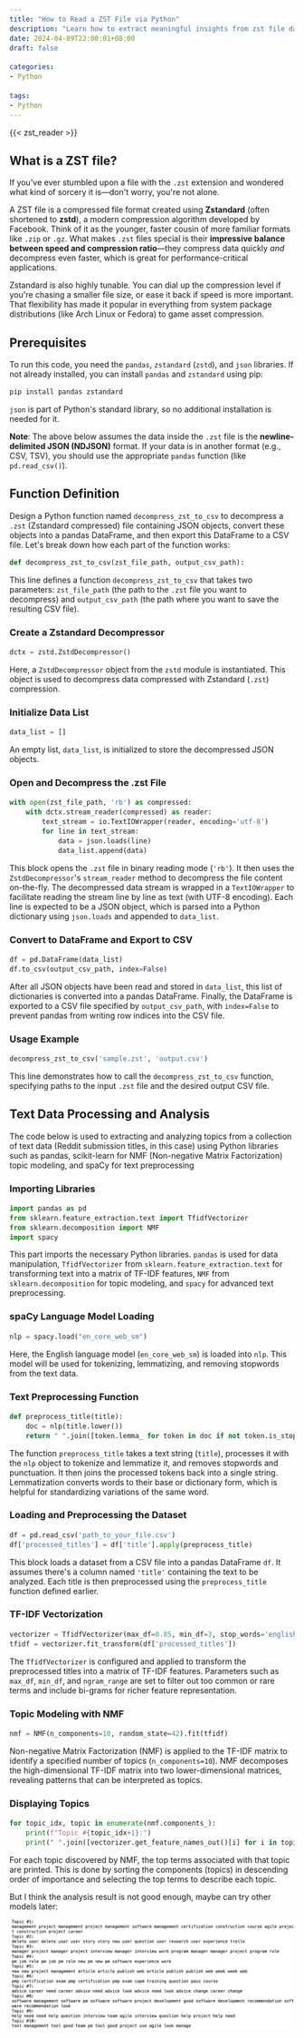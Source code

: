 ```yaml
---
title: "How to Read a ZST File via Python"
description: "Learn how to extract meaningful insights from zst file data using pandas, scikit-learn's NMF, and spaCy for advanced text analysis."
date: 2024-04-09T22:00:01+08:00
draft: false

categories:
- Python

tags:
- Python
---
```



{{< zst_reader >}}

## What is a ZST file?

If you've ever stumbled upon a file with the `.zst` extension and wondered what kind of sorcery it is—don't worry, you're not alone.

A ZST file is a compressed file format created using **Zstandard** (often shortened to **zstd**), a modern compression algorithm developed by Facebook. Think of it as the younger, faster cousin of more familiar formats like `.zip` or `.gz`. What makes `.zst` files special is their **impressive balance between speed and compression ratio**—they compress data quickly *and* decompress even faster, which is great for performance-critical applications.

Zstandard is also highly tunable. You can dial up the compression level if you're chasing a smaller file size, or ease it back if speed is more important. That flexibility has made it popular in everything from system package distributions (like Arch Linux or Fedora) to game asset compression.


## Prerequisites

To run this code, you need the `pandas`, `zstandard` (`zstd`), and `json` libraries. If not already installed, you can install `pandas` and `zstandard` using pip:

```python
pip install pandas zstandard
```

`json` is part of Python's standard library, so no additional installation is needed for it.

**Note**: The above below assumes the data inside the `.zst` file is the **newline-delimited JSON (NDJSON)** format. If your data is in another format (e.g., CSV, TSV), you should use the appropriate `pandas` function (like `pd.read_csv()`).

## Function Definition

Design a Python function named `decompress_zst_to_csv` to decompress a `.zst` (Zstandard compressed) file containing JSON objects, convert these objects into a pandas DataFrame, and then export this DataFrame to a CSV file. Let's break down how each part of the function works:

```python
def decompress_zst_to_csv(zst_file_path, output_csv_path):
```

This line defines a function `decompress_zst_to_csv` that takes two parameters: `zst_file_path` (the path to the `.zst` file you want to decompress) and `output_csv_path` (the path where you want to save the resulting CSV file).

### Create a Zstandard Decompressor

```python
dctx = zstd.ZstdDecompressor()
```

Here, a `ZstdDecompressor` object from the `zstd` module is instantiated. This object is used to decompress data compressed with Zstandard (`.zst`) compression.

### Initialize Data List

```python
data_list = []
```

An empty list, `data_list`, is initialized to store the decompressed JSON objects.

### Open and Decompress the .zst File

```python
with open(zst_file_path, 'rb') as compressed:
    with dctx.stream_reader(compressed) as reader:
        text_stream = io.TextIOWrapper(reader, encoding='utf-8')
        for line in text_stream:
            data = json.loads(line)
            data_list.append(data)
```

This block opens the `.zst` file in binary reading mode (`'rb'`). It then uses the `ZstdDecompressor`'s `stream_reader` method to decompress the file content on-the-fly. The decompressed data stream is wrapped in a `TextIOWrapper` to facilitate reading the stream line by line as text (with UTF-8 encoding). Each line is expected to be a JSON object, which is parsed into a Python dictionary using `json.loads` and appended to `data_list`.

### Convert to DataFrame and Export to CSV

```python
df = pd.DataFrame(data_list)
df.to_csv(output_csv_path, index=False)
```

After all JSON objects have been read and stored in `data_list`, this list of dictionaries is converted into a pandas DataFrame. Finally, the DataFrame is exported to a CSV file specified by `output_csv_path`, with `index=False` to prevent pandas from writing row indices into the CSV file.

### Usage Example

```python
decompress_zst_to_csv('sample.zst', 'output.csv')
```

This line demonstrates how to call the `decompress_zst_to_csv` function, specifying paths to the input `.zst` file and the desired output CSV file.

## Text Data Processing and Analysis

The code below is used to extracting and analyzing topics from a collection of text data (Reddit submission titles, in this case) using Python libraries such as pandas, scikit-learn for NMF (Non-negative Matrix Factorization) topic modeling, and spaCy for text preprocessing

### Importing Libraries

```python
import pandas as pd
from sklearn.feature_extraction.text import TfidfVectorizer
from sklearn.decomposition import NMF
import spacy
```

This part imports the necessary Python libraries. `pandas` is used for data manipulation, `TfidfVectorizer` from `sklearn.feature_extraction.text` for transforming text into a matrix of TF-IDF features, `NMF` from `sklearn.decomposition` for topic modeling, and `spacy` for advanced text preprocessing.

### spaCy Language Model Loading

```python
nlp = spacy.load("en_core_web_sm")
```

Here, the English language model (`en_core_web_sm`) is loaded into `nlp`. This model will be used for tokenizing, lemmatizing, and removing stopwords from the text data.

### Text Preprocessing Function

```python
def preprocess_title(title):
    doc = nlp(title.lower())
    return " ".join([token.lemma_ for token in doc if not token.is_stop and not token.is_punct and token.is_alpha])
```

The function `preprocess_title` takes a text string (`title`), processes it with the `nlp` object to tokenize and lemmatize it, and removes stopwords and punctuation. It then joins the processed tokens back into a single string. Lemmatization converts words to their base or dictionary form, which is helpful for standardizing variations of the same word.

### Loading and Preprocessing the Dataset

```python
df = pd.read_csv('path_to_your_file.csv')
df['processed_titles'] = df['title'].apply(preprocess_title)
```

This block loads a dataset from a CSV file into a pandas DataFrame `df`. It assumes there's a column named `'title'` containing the text to be analyzed. Each title is then preprocessed using the `preprocess_title` function defined earlier.

### TF-IDF Vectorization

```python
vectorizer = TfidfVectorizer(max_df=0.85, min_df=3, stop_words='english', ngram_range=(1,2))
tfidf = vectorizer.fit_transform(df['processed_titles'])
```

The `TfidfVectorizer` is configured and applied to transform the preprocessed titles into a matrix of TF-IDF features. Parameters such as `max_df`, `min_df`, and `ngram_range` are set to filter out too common or rare terms and include bi-grams for richer feature representation.

### Topic Modeling with NMF

```python
nmf = NMF(n_components=10, random_state=42).fit(tfidf)
```

Non-negative Matrix Factorization (NMF) is applied to the TF-IDF matrix to identify a specified number of topics (`n_components=10`). NMF decomposes the high-dimensional TF-IDF matrix into two lower-dimensional matrices, revealing patterns that can be interpreted as topics.

### Displaying Topics

```python
for topic_idx, topic in enumerate(nmf.components_):
    print(f"Topic #{topic_idx+1}:")
    print(" ".join([vectorizer.get_feature_names_out()[i] for i in topic.argsort()[:-10 - 1:-1]]))
```

For each topic discovered by NMF, the top terms associated with that topic are printed. This is done by sorting the components (topics) in descending order of importance and selecting the top terms to describe each topic.

But I think the analysis result is not good enough, maybe can try other models later:

![](zst-file-extraction-analysis.png)